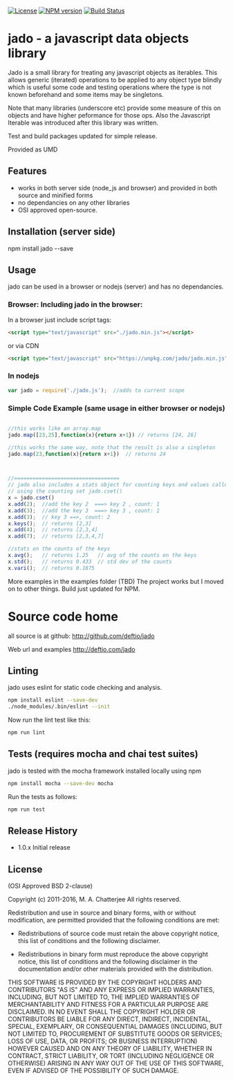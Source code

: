 [![License](https://img.shields.io/badge/License-BSD%202--Clause-blue.svg)](https://opensource.org/licenses/BSD-2-Clause)
[![NPM version](https://img.shields.io/npm/v/jado.svg?style=flat-square)](https://www.npmjs.com/package/jado)
[![Build Status](https://travis-ci.org/deftio/jado.svg?branch=master)](https://travis-ci.org/deftio/jado)


# jado - a javascript data objects library
 
Jado is a small library for treating any javascript objects as iterables.  This allows generic (iterated) operations to be applied to any object type blindly which is useful some code and testing operations where the type is not known beforehand and some items may be singletons.

Note that many libraries (underscore etc) provide some measure of this on objects and have higher peformance for those ops.  Also the Javascript Iterable was introduced after this library was written.

Test and build packages updated for simple release.

Provided as UMD 


## Features

* works in both server side (node_js and browser) and provided in both source and minified forms
* no dependancies on any other libraries
* OSI approved open-source.  

## Installation (server side)
npm install jado --save 

## Usage
jado can be used in a browser or nodejs (server) and has no dependancies.   

### Browser: Including jado in the browser:
In a browser just include script tags:

```html
<script type="text/javascript" src="./jado.min.js"></script>
```
or via CDN
```html
<script type="text/javascript" src="https://unpkg.com/jado/jado.min.js"></script>
```

### In nodejs 
```javascript
var jado = require('./jado.js');  //adds to current scope
```

### Simple Code Example (same usage in either browser or nodejs)
```javascript

//this works like an array.map
jado.map([23,25],function(x){return x+1}) // returns [24, 26]

//this works the same way, note that the result is also a singleton
jado.map(23,function(x){return x+1})  // returns 24 



//==================================
// jado also includes a stats object for counting keys and values called jado.cset:
// using the counting set jado.cset()
x = jado.cset()
x.add(2);  //add the key 2  ===> key 2 , count: 1
x.add(3);  //add the key 3  ===> key 3 , count: 1
x.add(3);  // key 3 ==>, count: 2
x.keys();  // returns [2,3]
x.add(4);  // returns [2,3,4]
x.add(7);  // returns [2,3,4,7]

//stats on the counts of the keys
x.avg();   // returns 1.25   // avg of the counts on the keys
x.std();   // returns 0.433  // std dev of the counts 
x.vari();  // returns 0.1875


```

More examples in the examples folder (TBD)
The project works but I moved on to other things.  Build just updated for NPM.

# Source code home
all source is at github:
http://github.com/deftio/jado

Web url and examples
http://deftio.com/jado


## Linting 
jado uses eslint for static code checking and analysis.

```bash
npm install eslint --save-dev
./node_modules/.bin/eslint --init

```

Now run the lint test like this:
```bash
npm run lint 
```

## Tests  (requires mocha and chai test suites)  
jado is tested with the mocha framework installed locally using npm

```bash
npm install mocha --save-dev mocha

```

Run the tests as follows:
```bash
npm run test 

```


## Release History
* 1.0.x Initial release

## License

(OSI Approved BSD 2-clause)

Copyright (c) 2011-2016, M. A. Chatterjee <deftio at deftio dot com>
All rights reserved.

Redistribution and use in source and binary forms, with or without
modification, are permitted provided that the following conditions are met:

* Redistributions of source code must retain the above copyright notice, this
  list of conditions and the following disclaimer.

* Redistributions in binary form must reproduce the above copyright notice,
  this list of conditions and the following disclaimer in the documentation
  and/or other materials provided with the distribution.

THIS SOFTWARE IS PROVIDED BY THE COPYRIGHT HOLDERS AND CONTRIBUTORS "AS IS"
AND ANY EXPRESS OR IMPLIED WARRANTIES, INCLUDING, BUT NOT LIMITED TO, THE
IMPLIED WARRANTIES OF MERCHANTABILITY AND FITNESS FOR A PARTICULAR PURPOSE ARE
DISCLAIMED. IN NO EVENT SHALL THE COPYRIGHT HOLDER OR CONTRIBUTORS BE LIABLE
FOR ANY DIRECT, INDIRECT, INCIDENTAL, SPECIAL, EXEMPLARY, OR CONSEQUENTIAL
DAMAGES (INCLUDING, BUT NOT LIMITED TO, PROCUREMENT OF SUBSTITUTE GOODS OR
SERVICES; LOSS OF USE, DATA, OR PROFITS; OR BUSINESS INTERRUPTION) HOWEVER
CAUSED AND ON ANY THEORY OF LIABILITY, WHETHER IN CONTRACT, STRICT LIABILITY,
OR TORT (INCLUDING NEGLIGENCE OR OTHERWISE) ARISING IN ANY WAY OUT OF THE USE
OF THIS SOFTWARE, EVEN IF ADVISED OF THE POSSIBILITY OF SUCH DAMAGE.


